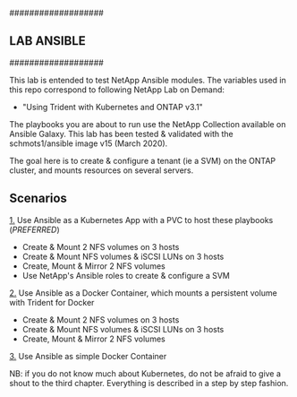###################
## LAB ANSIBLE
###################

This lab is entended to test NetApp Ansible modules.
The variables used in this repo correspond to following NetApp Lab on Demand:

- "Using Trident with Kubernetes and ONTAP v3.1"

The playbooks you are about to run use the NetApp Collection available on Ansible Galaxy.
This lab has been tested & validated with the schmots1/ansible image v15 (March 2020).

The goal here is to create & configure a tenant (ie a SVM) on the ONTAP cluster, and mounts resources on several servers.

Scenarios
---------  
[1.](LabAnsibleKubernetesWithTrident) Use Ansible as a Kubernetes App with a PVC to host these playbooks (*PREFERRED*)

- Create & Mount 2 NFS volumes on 3 hosts
- Create & Mount NFS volumes & iSCSI LUNs on 3 hosts
- Create, Mount & Mirror 2 NFS volumes 
- Use NetApp's Ansible roles to create & configure a SVM  

[2.](LabAnsibleDockerPlugin) Use Ansible as a Docker Container, which mounts a persistent volume with Trident for Docker

- Create & Mount 2 NFS volumes on 3 hosts
- Create & Mount NFS volumes & iSCSI LUNs on 3 hosts
- Create, Mount & Mirror 2 NFS volumes  

[3.](LabAnsibleDockerSimple) Use Ansible as simple Docker Container  

NB: if you do not know much about Kubernetes, do not be afraid to give a shout to the third chapter.
Everything is described in a step by step fashion.